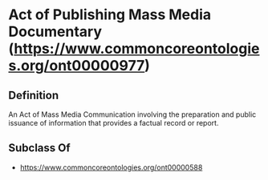 # Act of Publishing Mass Media Documentary (https://www.commoncoreontologies.org/ont00000977)

## Definition
An Act of Mass Media Communication involving the preparation and public issuance of information that provides a factual record or report.

## Subclass Of
- https://www.commoncoreontologies.org/ont00000588

